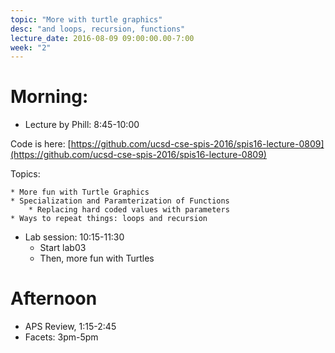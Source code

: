 ```yaml
---
topic: "More with turtle graphics"
desc: "and loops, recursion, functions"
lecture_date: 2016-08-09 09:00:00.00-7:00
week: "2"
---
```



# Morning:

* Lecture by Phill: 8:45-10:00

Code is here: [https://github.com/ucsd-cse-spis-2016/spis16-lecture-0809](https://github.com/ucsd-cse-spis-2016/spis16-lecture-0809)

Topics: 

    * More fun with Turtle Graphics
    * Specialization and Paramterization of Functions
        * Replacing hard coded values with parameters
    * Ways to repeat things: loops and recursion
    
* Lab session: 10:15-11:30
    * Start lab03
    * Then, more fun with Turtles

# Afternoon

* APS Review, 1:15-2:45
* Facets: 3pm-5pm
